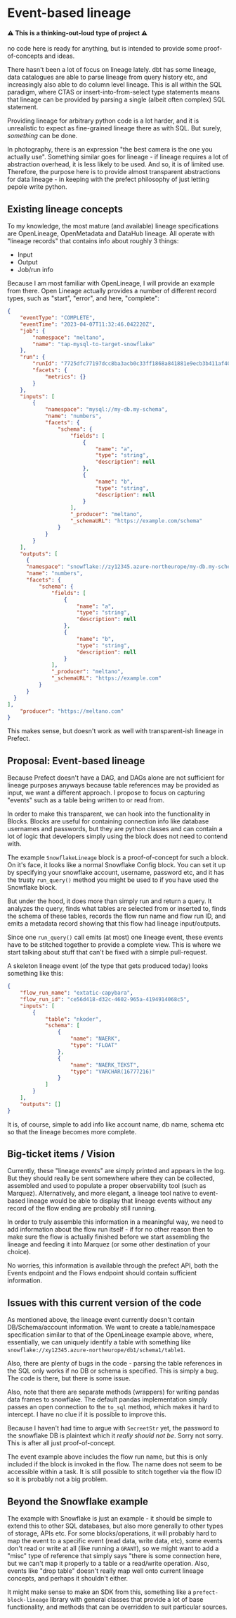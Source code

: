 # Event-based lineage

#### ⚠️ This is a thinking-out-loud type of project ⚠️
no code here is ready for anything, but is intended to provide some proof-of-concepts and ideas.

There hasn't been a lot of focus on lineage lately. dbt has some lineage, data catalogues are able to parse lineage from query history etc, and increasingly also able to do column level lineage. This is all within the SQL paradigm, where CTAS or insert-into-from-select type statements means that lineage can be provided by parsing a single (albeit often complex) SQL statement.

Providing lineage for arbitrary python code is a lot harder, and it is unrealistic to expect as fine-grained lineage there as with SQL. But surely, _something_ can be done.

In photography, there is an expression "the best camera is the one you actually use". Something similar goes for lineage - if lineage requires a lot of abstraction overhead, it is less likely to be used. And so, it is of limited use. Therefore, the purpose here is to provide almost transparent abstractions for data lineage - in keeping with the prefect philosophy of just letting pepole write python.

## Existing lineage concepts
To my knowledge, the most mature (and available) lineage specifications are OpenLineage, OpenMetadata and DataHub lineage. All operate with "lineage records" that contains info about roughly 3 things:
- Input
- Output
- Job/run info

Because I am most familiar with OpenLineage, I will provide an example from there. Open Lineage actually provides a number of different record types, such as "start", "error", and here, "complete":

```json
{
    "eventType": "COMPLETE",
    "eventTime": "2023-04-07T11:32:46.042220Z",
    "job": {
        "namespace": "meltano",
        "name": "tap-mysql-to-target-snowflake"
    },
    "run": {
        "runId": "7725dfc77197dcc8ba3acb0c33ff1868a841881e9ecb3b411af406ede9bebc3d",
        "facets": {
            "metrics": {}
        }
    },
    "inputs": [
        {
            "namespace": "mysql://my-db.my-schema",
            "name": "numbers",
            "facets": {
                "schema": {
                    "fields": [
                        {
                            "name": "a",
                            "type": "string",
                            "description": null
                        },
                        {
                            "name": "b",
                            "type": "string",
                            "description": null
                        }
                    ],
                    "_producer": "meltano",
                    "_schemaURL": "https://example.com/schema"
                }
            }
        }
    ],
    "outputs": [
      {
      "namespace": "snowflake://zy12345.azure-northeurope/my-db.my-schema",
      "name": "numbers",
      "facets": {
          "schema": {
              "fields": [
                  {
                      "name": "a",
                      "type": "string",
                      "description": null
                  },
                  {
                      "name": "b",
                      "type": "string",
                      "description": null
                  }
              ],
              "_producer": "meltano",
              "_schemaURL": "https://example.com"
          }
      }
  }
],
    "producer": "https://meltano.com"
}
```

This makes sense, but doesn't work as well with transparent-ish lineage in Prefect.


## Proposal: Event-based lineage
Because Prefect doesn't have a DAG, and DAGs alone are not sufficient for lineage purposes anyways because table references may be provided as input, we want a different approach. I propose to focus on capturing "events" such as a table being written to or read from.

In order to make this transparent, we can hook into the functionality in Blocks. Blocks are useful for containing connection info like database usernames and passwords, but they are python classes and can contain a lot of logic that developers simply using the block does not need to contend with.

The example `SnowflakeLineage` block is a proof-of-concept for such a block. On it's face, it looks like a normal Snowflake Config block. You can set it up by specifying your snowflake account, username, password etc, and it has the trusty `run_query()` method you might be used to if you have used the Snowflake block.

But under the hood, it does more than simply run and return a query. It analyzes the query, finds what tables are selected from or inserted to, finds the schema of these tables, records the flow run name and flow run ID, and emits a metadata record showing that this flow had lineage input/outputs.

Since one `run_query()` call emits (at most) one lineage event, these events have to be stitched together to provide a complete view. This is where we start talking about stuff that can't be fixed with a simple pull-request.

A skeleton lineage event (of the type that gets produced today) looks something like this:

```json
{
    "flow_run_name": "extatic-capybara",
    "flow_run_id": "ce56d418-d32c-4602-965a-4194914068c5",
    "inputs": [
        {
            "table": "nkoder",
            "schema": [
                {
                    "name": "NAERK",
                    "type": "FLOAT"
                },
                {
                    "name": "NAERK_TEKST",
                    "type": "VARCHAR(16777216)"
                }
            ]
        }
    ],
    "outputs": []
}
```

It is, of course, simple to add info like account name, db name, schema etc so that the lineage becomes more complete.

## Big-ticket items / Vision
Currently, these "lineage events" are simply printed and appears in the log. But they should really be sent somewhere where they can be collected, assembled and used to populate a proper observability tool (such as Marquez). Alternatively, and more elegant, a lineage tool native to event-based lineage would be able to display that lineage events without any record of the flow ending are probably still running.

In order to truly assemble this information in a meaningful way, we need to add information about the flow run itself - if for no other reason then to make sure the flow is actually finished before we start assembling the lineage and feeding it into Marquez (or some other destination of your choice).

No worries, this information is available through the prefect API, both the Events endpoint and the Flows endpoint should contain sufficient information.


## Issues with this current version of the code
As mentioned above, the lineage event currently doesn't contain DB/Schema/account information. We want to create a table/namespace specification similar to that of the OpenLineage example above, where, essentially, we can uniquely identify a table with something like `snowflake://xy12345.azure-northeurope/db1/schema1/table1`.

Also, there are plenty of bugs in the code - parsing the table references in the SQL only works if no DB or schema is specified. This is simply a bug. The code is there, but there is some issue.

Also, note that there are separate methods (wrappers) for writing pandas data frames to snowflake. The default pandas implementation simply passes an open connection to the `to_sql` method, which makes it hard to intercept. I have no clue if it is possible to improve this.

Because I haven't had time to argue with `SecreetStr` yet, the password to the snowflake DB is plaintext which it *really should not be*. Sorry not sorry. This is after all just proof-of-concept.

The event example above includes the flow run name, but this is only included if the block is invoked in the flow. The name does not seem to be accessible within a task. It is still possible to stitch together via the flow ID so it is probably not a big problem.


## Beyond the Snowflake example
The example with Snowflake is just an example - it should be simple to extend this to other SQL databases, but also more generally to other types of storage, APIs etc. For some blocks/operations, it will probably hard to map the event to a specific event (read data, write data, etc), some events don't read or write at all (like running a `GRANT`), so we might want to add a "misc" type of reference that simply says "there is some connection here, but we can't map it properly to a table or a read/write operation. Also, events like "drop table" doesn't really map well onto current lineage concepts, and perhaps it shouldn't either. 

It might make sense to make an SDK from this, something like a `prefect-block-lineage` library with general classes that provide a lot of base functionality, and methods that can be overridden to suit particular sources.


